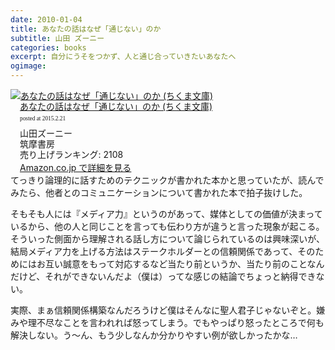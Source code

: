 ```yaml
---
date: 2010-01-04
title: あなたの話はなぜ「通じない」のか
subtitle: 山田 ズーニー
categories: books
excerpt: 自分にうそをつかず、人と通じ合っていきたいあなたへ 
ogimage:
---
```


<div class="azlink-box"><div class="azlink-image" style="float:left"><a href="http://www.amazon.co.jp/exec/obidos/ASIN/B00MM3QSZE/warikiru-22/" name="azlinklink" target="_blank"><img src="http://ecx.images-amazon.com/images/I/419jACSdAWL._SL160_.jpg" alt="あなたの話はなぜ「通じない」のか (ちくま文庫)" style="border:none" /></a></div><div class="azlink-info" style="float:left;margin-left:15px;line-height:120%"><div class="azlink-name" style="margin-bottom:10px;line-height:120%"><a href="http://www.amazon.co.jp/exec/obidos/ASIN/B00MM3QSZE/warikiru-22/" name="azlinklink" target="_blank">あなたの話はなぜ「通じない」のか (ちくま文庫)</a><div class="azlink-powered-date" style="font-size:7pt;margin-top:5px;font-family:verdana;line-height:120%">posted at 2015.2.21</div></div><div class="azlink-detail">山田ズーニー<br />筑摩書房<br />売り上げランキング: 2108<br /></div><div class="azlink-link" style="margin-top:5px"><a href="http://www.amazon.co.jp/exec/obidos/ASIN/B00MM3QSZE/warikiru-22/" target="_blank">Amazon.co.jp で詳細を見る</a></div></div><div class="azlink-footer" style="clear:left"></div></div


てっきり論理的に話すためのテクニックが書かれた本かと思っていたが、読んでみたら、他者とのコミュニケーションについて書かれた本で拍子抜けした。

そもそも人には『メディア力』というのがあって、媒体としての価値が決まっているから、他の人と同じことを言っても伝わり方が違うと言った現象が起こる。そういった側面から理解される話し方について論じられているのは興味深いが、結局メディア力を上げる方法はステークホルダーとの信頼関係であって、そのためにはお互い誠意をもって対応するなど当たり前というか、当たり前のことなんだけど、それができないんだよ（僕は）ってな感じの結論でちょっと納得できない。

実際、まぁ信頼関係構築なんだろうけど僕はそんなに聖人君子じゃないぞと。嫌みや理不尽なことを言われれば怒ってしまう。でもやっぱり怒ったところで何も解決しない。う〜ん、もう少しなんか分かりやすい例が欲しかったかな…